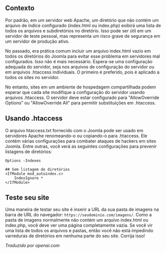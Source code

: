 <!-- Filename: How_do_you_block_directory_scans_using_htaccess%3F / Display title: Desativar Listagem de Diretório  -->

## Contexto

Por padrão, em um servidor web Apache, um diretório que não contém um arquivo de índice configurado (index.html ou index.php) exibirá uma lista de todos os arquivos e subdiretórios no diretório. Isso pode ser útil em um servidor de teste pessoal, mas representa um risco grave de segurança em um servidor de produção ativo.

No passado, era prática comum incluir um arquivo index.html vazio em todos os diretórios do Joomla para evitar esse problema em servidores mal configurados. Isso não é mais necessário. Espera-se uma configuração adequada do servidor, seja nos arquivos de configuração do servidor ou em arquivos .htaccess individuais. O primeiro é preferido, pois é aplicado a todos os sites no servidor.

No entanto, sites em um ambiente de hospedagem compartilhada podem esperar que cada site modifique a configuração do servidor usando arquivos .htaccess. O servidor deve estar configurado para "AllowOverride Options" ou "AllowOverride All" para permitir substituições em .htaccess.

## Usando .htaccess

O arquivo htaccess.txt fornecido com o Joomla pode ser usado em servidores Apache renomeando-o ou copiando-o para .htaccess. Ele contém várias configurações para combater ataques de hackers em sites Joomla. Entre outras, você verá as seguintes configurações para prevenir listagens de diretórios:

```
Options -Indexes

## Sem listagem de diretórios
<IfModule mod_autoindex.c>
    IndexIgnore *
</IfModule>
```

## Teste seu site

Uma maneira de testar seu site é inserir a URL da sua pasta de imagens na barra de URL do navegador: `https://seudominio.com/imagens/`. Como a pasta de imagens normalmente não contém um arquivo index.html ou index.php, você deve ver uma página completamente vazia. Se você vir uma lista de todos os arquivos e pastas, então você não está impedindo varreduras de diretórios em nenhuma parte do seu site. Corrija isso!

*Traduzido por openai.com*

